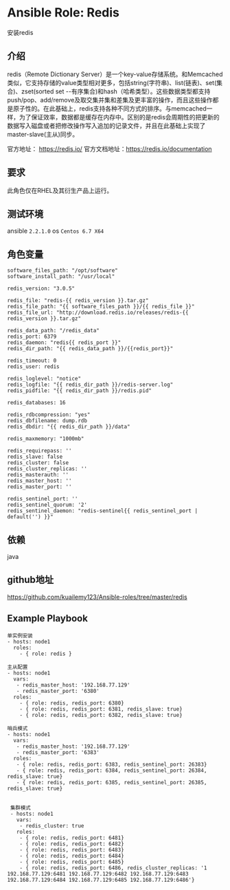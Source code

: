 # Ansible Role: Redis

安装redis

## 介绍
redis（Remote Dictionary Server）是一个key-value存储系统。和Memcached类似，它支持存储的value类型相对更多，包括string(字符串)、list(链表)、set(集合)、zset(sorted set --有序集合)和hash（哈希类型）。这些数据类型都支持push/pop、add/remove及取交集并集和差集及更丰富的操作，而且这些操作都是原子性的。在此基础上，redis支持各种不同方式的排序。与memcached一样，为了保证效率，数据都是缓存在内存中。区别的是redis会周期性的把更新的数据写入磁盘或者把修改操作写入追加的记录文件，并且在此基础上实现了master-slave(主从)同步。

官方地址： https://redis.io/
官方文档地址：https://redis.io/documentation

## 要求

此角色仅在RHEL及其衍生产品上运行。

## 测试环境

ansible `2.2.1.0`
os `Centos 6.7 X64`

## 角色变量
	software_files_path: "/opt/software"
	software_install_path: "/usr/local"

	redis_version: "3.0.5"

	redis_file: "redis-{{ redis_version }}.tar.gz"
	redis_file_path: "{{ software_files_path }}/{{ redis_file }}"
	redis_file_url: "http://download.redis.io/releases/redis-{{ redis_version }}.tar.gz"

	redis_data_path: "/redis_data"
	redis_port: 6379
	redis_daemon: "redis{{ redis_port }}"
	redis_dir_path: "{{ redis_data_path }}/{{redis_port}}"

	redis_timeout: 0
	redis_user: redis

	redis_loglevel: "notice"
	redis_logfile: "{{ redis_dir_path }}/redis-server.log"
	redis_pidfile: "{{ redis_dir_path }}/redis.pid"

	redis_databases: 16

	redis_rdbcompression: "yes"
	redis_dbfilename: dump.rdb
	redis_dbdir: "{{ redis_dir_path }}/data"

	redis_maxmemory: "1000mb"

	redis_requirepass: ''
	redis_slave: false
	redis_cluster: false
	redis_cluster_replicas: ''
	redis_masterauth: ''
	redis_master_host: ''
	redis_master_port: ''

	redis_sentinel_port: ''
	redis_sentinel_quorum: '2'
	redis_sentinel_daemon: "redis-sentinel{{ redis_sentinel_port | default('') }}"
	

## 依赖

java

## github地址
https://github.com/kuailemy123/Ansible-roles/tree/master/redis

## Example Playbook

	单实例安装
	- hosts: node1
      roles:
	    - { role: redis }
		
	主从配置
	- hosts: node1
	  vars:
	   - redis_master_host: '192.168.77.129'
	   - redis_master_port: '6380'
      roles:
	    - { role: redis, redis_port: 6380}
		- { role: redis, redis_port: 6381, redis_slave: true}
		- { role: redis, redis_port: 6382, redis_slave: true}
		
	哨兵模式
	- hosts: node1
	  vars:
	   - redis_master_host: '192.168.77.129'
	   - redis_master_port: '6383'
	  roles:
	   - { role: redis, redis_port: 6383, redis_sentinel_port: 26383}
	   - { role: redis, redis_port: 6384, redis_sentinel_port: 26384, redis_slave: true}
	   - { role: redis, redis_port: 6385, redis_sentinel_port: 26385, redis_slave: true}


     集群模式
	 - hosts: node1
	   vars:
		- redis_cluster: true
	   roles:
	    - { role: redis, redis_port: 6481}
		- { role: redis, redis_port: 6482}
		- { role: redis, redis_port: 6483}
		- { role: redis, redis_port: 6484}
		- { role: redis, redis_port: 6485}
		- { role: redis, redis_port: 6486, redis_cluster_replicas: '1 192.168.77.129:6481 192.168.77.129:6482 192.168.77.129:6483 192.168.77.129:6484 192.168.77.129:6485 192.168.77.129:6486'}